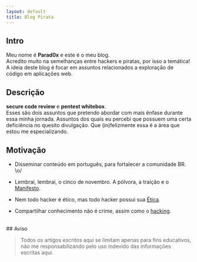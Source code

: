 ```yaml
---
layout: default
title: Blog Pirata
---
```



## Intro

Meu nome é **Parad0x** e este é o meu blog.<br>
Acredito muito na semelhanças entre hackers e piratas, por isso a temática!<br>
A ideia deste blog é focar em assuntos relacionados a exploração de código em aplicações web.<br>

## Descrição

**secure code review** e **pentest whitebox**.<br>
Esses são dois assuntos que pretendo abordar com mais ênfase durante essa minha jornada.
Assuntos dos quais eu percebi que possuem uma certa deficiência no quesito divulgação. 
Que (in)felizmente essa é a área que estou me especializando.

## Motivação

* Disseminar conteúdo em português, para fortalecer a comunidade BR. \o/

* Lembrai, lembrai, o cinco de novembro. A pólvora, a traição e o [Manifesto](http://phrack.org/issues/7/3.html).

* Nem todo hacker é ético, mas todo hacker possui sua [Ética](https://pt.wikipedia.org/wiki/%C3%89tica_hacker).

* Compartilhar conhecimento não é crime, assim como o [hacking](https://www.hackingisnotacrime.org/).

<br>
## Aviso

>Todos os artigos escritos aqui se limitam apenas para fins educativos,
não me responsabilizando pelo uso indevido das informações escritas aqui.